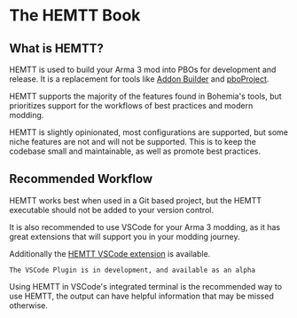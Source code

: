 # The HEMTT Book

## What is HEMTT?

HEMTT is used to build your Arma 3 mod into PBOs for development and release.
It is a replacement for tools like [Addon Builder](https://community.bistudio.com/wiki/Addon_Builder) and [pboProject](https://community.bistudio.com/wiki/pboProject).

HEMTT supports the majority of the features found in Bohemia's tools, but prioritizes support for the workflows of best practices and modern modding.

HEMTT is slightly opinionated, most configurations are supported, but some niche features are not and will not be supported. This is to keep the codebase small and maintainable, as well as promote best practices.

## Recommended Workflow

HEMTT works best when used in a Git based project, but the HEMTT executable should not be added to your version control.

It is also recommended to use VSCode for your Arma 3 modding, as it has great extensions that will support you in your modding journey.

Additionally the [HEMTT VSCode extension](https://marketplace.visualstudio.com/items?itemName=BrettMayson.hemtt) is available.

```admonish warning
The VSCode Plugin is in development, and available as an alpha
```

Using HEMTT in VSCode's integrated terminal is the recommended way to use HEMTT, the output can have helpful information that may be missed otherwise.

